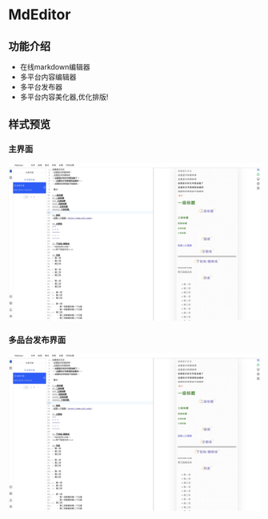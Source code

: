 # MdEditor
## 功能介绍
- 在线markdown编辑器
- 多平台内容编辑器
- 多平台发布器
- 多平台内容美化器,优化排版!
## 样式预览
### 主界面
![MdEditor](./docs/mdeditor-1.jpg)
### 多品台发布界面
![MdEditor](./docs/mdeditor-1.jpg)


